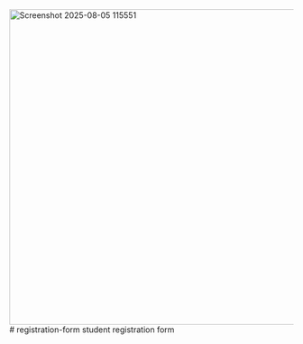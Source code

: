 <img width="915" height="559" alt="Screenshot 2025-08-05 115551" src="https://github.com/user-attachments/assets/42c0743c-4810-42f9-816d-c91910147972" />
# registration-form
student registration form
